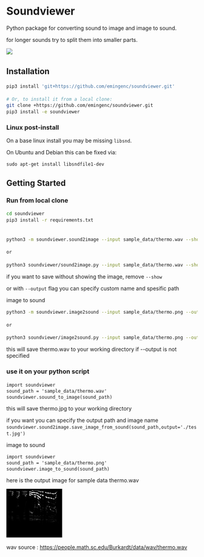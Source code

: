 <!-- sound to image image to sound python package  -->

# Soundviewer

Python package for converting sound to image and image to sound.

for longer sounds try to split them into smaller parts.

![](https://c.tenor.com/5eU8wSWY8zkAAAAC/wow-cool.gif)


## Installation

```bash
pip3 install 'git+https://github.com/emingenc/soundviewer.git'

# Or, to install it from a local clone:
git clone +https://github.com/emingenc/soundviewer.git
pip3 install -e soundviewer
```

### Linux post-install

On a base linux install you may be missing `libsnd`.

On Ubuntu and Debian this can be fixed via:

```
sudo apt-get install libsndfile1-dev
```

## Getting Started

### Run from local clone

```bash
cd soundviewer
pip3 install -r requirements.txt


python3 -m soundviewer.sound2image --input sample_data/thermo.wav --show

or

python3 soundviewer/sound2image.py --input sample_data/thermo.wav --show

```

if you want to save without showing the image, remove `--show`

or with `--output` flag you can specify custom name and spesific path


image to sound

```bash
python3 -m soundviewer.image2sound --input sample_data/thermo.png --output sample_data/thermo.wav

or

python3 soundviewer/image2sound.py --input sample_data/thermo.png --output sample_data/thermo.wav
```

this will save thermo.wav to your working directory if --output is not specified

### use it on your python script

```python3
import soundviewer
sound_path = 'sample_data/thermo.wav'
soundviewer.souund_to_image(sound_path)
```
this will save thermo.jpg to your working directory

if you want you can specify the output path and image name `soundviewer.sound2image.save_image_from_sound(sound_path,output='./test.jpg')`

image to sound

```python3
import soundviewer
sound_path = 'sample_data/thermo.png'
soundviewer.image_to_sound(sound_path)
```

here is the output image for sample data thermo.wav

![sound to image](https://raw.githubusercontent.com/emingenc/soundviewer/master/sample_data/thermo.png)






wav source : https://people.math.sc.edu/Burkardt/data/wav/thermo.wav
